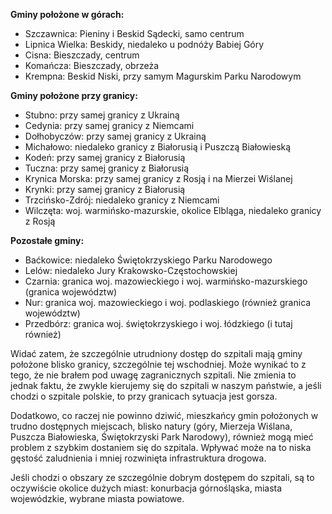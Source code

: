 **Gminy położone w górach:**
- Szczawnica: Pieniny i Beskid Sądecki, samo centrum
- Lipnica Wielka: Beskidy, niedaleko u podnóży Babiej Góry
- Cisna: Bieszczady, centrum
- Komańcza: Bieszczady, obrzeża
- Krempna: Beskid Niski, przy samym Magurskim Parku Narodowym

**Gminy położone przy granicy:**
- Stubno: przy samej granicy z Ukrainą
- Cedynia: przy samej granicy z Niemcami
- Dołhobyczów: przy samej granicy z Ukrainą
- Michałowo: niedaleko granicy z Białorusią i Puszczą Białowieską
- Kodeń: przy samej granicy z Białorusią
- Tuczna: przy samej granicy z Białorusią
- Krynica Morska: przy samej granicy z Rosją i na Mierzei Wiślanej
- Krynki: przy samej granicy z Białorusią
- Trzcińsko-Zdrój: niedaleko granicy z Niemcami
- Wilczęta: woj. warmińsko-mazurskie, okolice Elbląga, niedaleko granicy z Rosją

**Pozostałe gminy:**
- Baćkowice: niedaleko Świętokrzyskiego Parku Narodowego
- Lelów: niedaleko Jury Krakowsko-Częstochowskiej
- Czarnia: granica woj. mazowieckiego i woj. warmińsko-mazurskiego (granica województw)
- Nur: granica woj. mazowieckiego i woj. podlaskiego (również granica województw)
- Przedbórz: granica woj. świętokrzyskiego i woj. łódzkiego (i tutaj również)

Widać zatem, że szczególnie utrudniony dostęp do szpitali mają gminy położone
blisko granicy, szczególnie tej wschodniej. Może wynikać to z tego, że nie brałem
pod uwagę zagranicznych szpitali. Nie zmienia to jednak faktu, że zwykle kierujemy
się do szpitali w naszym państwie, a jeśli chodzi o szpitale polskie, to przy granicach 
sytuacja jest gorsza.

Dodatkowo, co raczej nie powinno dziwić, mieszkańcy gmin położonych w trudno dostępnych miejscach, 
blisko natury (góry, Mierzeja Wiślana, Puszcza Białowieska, Świętokrzyski Park Narodowy), 
również mogą mieć problem z szybkim dostaniem się do szpitala. Wpływać może na to niska gęstość
zaludnienia i mniej rozwinięta infrastruktura drogowa.

Jeśli chodzi o obszary ze szczególnie dobrym dostępem do szpitali, są to oczywiście 
okolice dużych miast: konurbacja górnośląska, miasta wojewódzkie, wybrane miasta powiatowe.